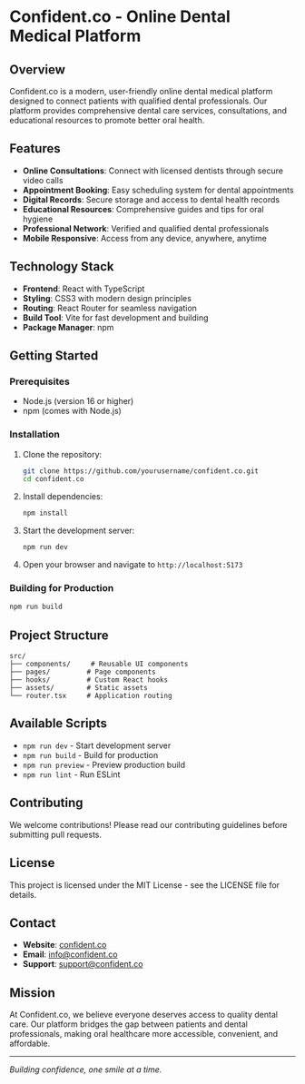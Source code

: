 # Confident.co - Online Dental Medical Platform

## Overview
Confident.co is a modern, user-friendly online dental medical platform designed to connect patients with qualified dental professionals. Our platform provides comprehensive dental care services, consultations, and educational resources to promote better oral health.

## Features
- **Online Consultations**: Connect with licensed dentists through secure video calls
- **Appointment Booking**: Easy scheduling system for dental appointments
- **Digital Records**: Secure storage and access to dental health records
- **Educational Resources**: Comprehensive guides and tips for oral hygiene
- **Professional Network**: Verified and qualified dental professionals
- **Mobile Responsive**: Access from any device, anywhere, anytime

## Technology Stack
- **Frontend**: React with TypeScript
- **Styling**: CSS3 with modern design principles
- **Routing**: React Router for seamless navigation
- **Build Tool**: Vite for fast development and building
- **Package Manager**: npm

## Getting Started

### Prerequisites
- Node.js (version 16 or higher)
- npm (comes with Node.js)

### Installation
1. Clone the repository:
   ```bash
   git clone https://github.com/yourusername/confident.co.git
   cd confident.co
   ```

2. Install dependencies:
   ```bash
   npm install
   ```

3. Start the development server:
   ```bash
   npm run dev
   ```

4. Open your browser and navigate to `http://localhost:5173`

### Building for Production
```bash
npm run build
```

## Project Structure
```
src/
├── components/     # Reusable UI components
├── pages/         # Page components
├── hooks/         # Custom React hooks
├── assets/        # Static assets
└── router.tsx     # Application routing
```

## Available Scripts
- `npm run dev` - Start development server
- `npm run build` - Build for production
- `npm run preview` - Preview production build
- `npm run lint` - Run ESLint

## Contributing
We welcome contributions! Please read our contributing guidelines before submitting pull requests.

## License
This project is licensed under the MIT License - see the LICENSE file for details.

## Contact
- **Website**: [confident.co](https://confident.co)
- **Email**: info@confident.co
- **Support**: support@confident.co

## Mission
At Confident.co, we believe everyone deserves access to quality dental care. Our platform bridges the gap between patients and dental professionals, making oral healthcare more accessible, convenient, and affordable.

---

*Building confidence, one smile at a time.*
